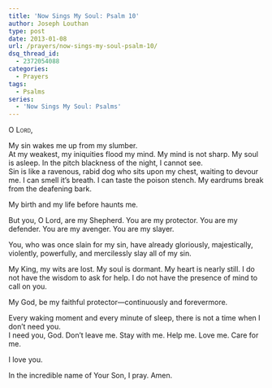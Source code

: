```yaml
---
title: 'Now Sings My Soul: Psalm 10'
author: Joseph Louthan
type: post
date: 2013-01-08
url: /prayers/now-sings-my-soul-psalm-10/
dsq_thread_id:
  - 2372054088
categories:
  - Prayers
tags:
  - Psalms
series:
  - 'Now Sings My Soul: Psalms'
---
```

<div style="font-variant: small-caps;">
  O Lord,
</div>

My sin wakes me up from my slumber.  
At my weakest, my iniquities flood my mind. My mind is not sharp. My soul is asleep. In the pitch blackness of the night, I cannot see.  
Sin is like a ravenous, rabid dog who sits upon my chest, waiting to devour me. I can smell it’s breath. I can taste the poison stench. My eardrums break from the deafening bark.

My birth and my life before haunts me.

But you, O Lord, are my Shepherd. You are my protector. You are my defender. You are my avenger. You are my slayer.

You, who was once slain for my sin, have already gloriously, majestically, violently, powerfully, and mercilessly slay all of my sin.

My King, my wits are lost. My soul is dormant. My heart is nearly still. I do not have the wisdom to ask for help. I do not have the presence of mind to call on you.

My God, be my faithful protector—continuously and forevermore.

Every waking moment and every minute of sleep, there is not a time when I don’t need you.  
I need you, God. Don’t leave me. Stay with me. Help me. Love me. Care for me.  

I love you.

In the incredible name of Your Son, I pray.
Amen.
